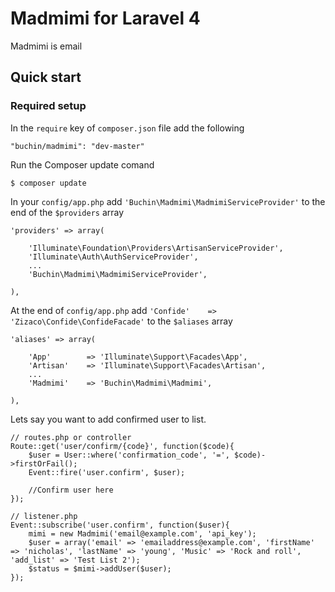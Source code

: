 Madmimi for Laravel 4
=====================
Madmimi is email 

## Quick start

### Required setup

In the `require` key of `composer.json` file add the following

    "buchin/madmimi": "dev-master"

Run the Composer update comand

    $ composer update

In your `config/app.php` add `'Buchin\Madmimi\MadmimiServiceProvider'` to the end of the `$providers` array

    'providers' => array(

        'Illuminate\Foundation\Providers\ArtisanServiceProvider',
        'Illuminate\Auth\AuthServiceProvider',
        ...
        'Buchin\Madmimi\MadmimiServiceProvider',

    ),

At the end of `config/app.php` add `'Confide'    => 'Zizaco\Confide\ConfideFacade'` to the `$aliases` array

    'aliases' => array(

        'App'        => 'Illuminate\Support\Facades\App',
        'Artisan'    => 'Illuminate\Support\Facades\Artisan',
        ...
        'Madmimi'    => 'Buchin\Madmimi\Madmimi',

    ),

Lets say you want to add confirmed user to list.
    
    // routes.php or controller
    Route::get('user/confirm/{code}', function($code){
        $user = User::where('confirmation_code', '=', $code)->firstOrFail();
        Event::fire('user.confirm', $user);
        
        //Confirm user here
    });
    
    // listener.php
    Event::subscribe('user.confirm', function($user){
        mimi = new Madmimi('email@example.com', 'api_key');
        $user = array('email' => 'emailaddress@example.com', 'firstName' => 'nicholas', 'lastName' => 'young', 'Music' => 'Rock and roll', 'add_list' => 'Test List 2');
    	$status = $mimi->addUser($user);
    });
